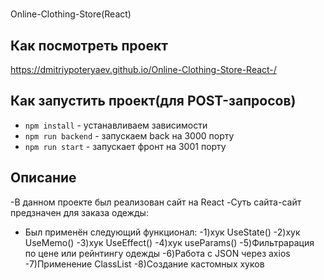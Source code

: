 # 
Online-Clothing-Store(React)


## Как посмотреть проект 
https://dmitriypoteryaev.github.io/Online-Clothing-Store-React-/


## Как запустить проект(для POST-запросов)
- `npm install` - устанавливаем зависимости
- `npm run backend` - запускаем back на 3000 порту
- `npm run start` - запускает  фронт на 3001 порту

## Описание
-В данном проекте был реализован сайт на React
-Суть сайта-сайт предзначен для заказа одежды:
- Был применён следующий функционал: 
-1)хук UseState()
-2)хук UseMemo() 
-3)хук UseEffect()
-4)хук useParams()
-5)Фильтрарация по цене или рейнтингу одежды
-6)Работа с JSON через axios
-7)Применение ClassList 
-8)Создание кастомных хуков


